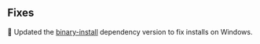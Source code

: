 ## Fixes
:wrench: Updated the [binary-install](https://github.com/EverlastingBugstopper/binary-install) dependency version to fix installs on Windows.
